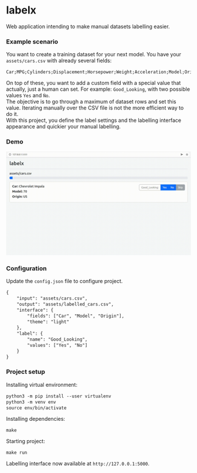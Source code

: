 # labelx
Web application intending to make manual datasets labelling easier.

### Example scenario
You want to create a training dataset for your next model. You have your `assets/cars.csv` with already several fields:
```
Car;MPG;Cylinders;Displacement;Horsepower;Weight;Acceleration;Model;Origin
```
On top of these, you want to add a custom field with a special value that actually, just a human can set.
For example: `Good_Looking`, with two possible values `Yes` and `Ǹo`.  
The objective is to go through a maximum of dataset rows and set this value.
Iterating manually over the CSV file is not the more efficient way to do it.  
With this project, you define the label settings and the labelling interface appearance and quickier your manual labelling.

### Demo
<p align="center">
    <img src="docs/demo.gif" width="800" />
</p>

### Configuration
Update the `config.json` file to configure project.
```
{
    "input": "assets/cars.csv",
    "output": "assets/labelled_cars.csv",
    "interface": {
        "fields": ["Car", "Model", "Origin"],
        "theme": "light"
    },
    "label": {
        "name": "Good_Looking",
        "values": ["Yes", "No"]
    }
}
```

### Project setup
Installing virtual environment:
```
python3 -m pip install --user virtualenv
python3 -m venv env
source env/bin/activate
```
Installing dependencies:
```
make
```
Starting project:
```
make run
```
Labelling interface now available at `http://127.0.0.1:5000`.